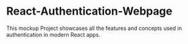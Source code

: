 # React-Authentication-Webpage
This mockup Project showcases all the features and concepts used in authentication in modern React apps.
